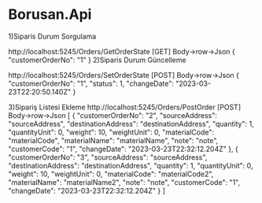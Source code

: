 # Borusan.Api

1)Siparis Durum Sorgulama

http://localhost:5245/Orders/GetOrderState [GET]
Body->row->Json
{
  "customerOrderNo": "1"
}
2)Siparis Durum Güncelleme

http://localhost:5245/Orders/SetOrderState [POST]
Body->row->Json
{
  "customerOrderNo": "1",
  "status": 1,
  "changeDate": "2023-03-23T22:20:50.140Z"
}

3)Sipariş Listesi Ekleme
http://localhost:5245/Orders/PostOrder [POST]
Body->row->Json
[
  {
    "customerOrderNo": "2",
    "sourceAddress": "sourceAddress",
    "destinationAddress": "destinationAddress",
    "quantity": 1,
    "quantityUnit": 0,
    "weight": 10,
    "weightUnit": 0,
    "materialCode": "materialCode",
    "materialName": "materialName",
    "note": "note",
    "customerCode": "1",
    "changeDate": "2023-03-23T22:32:12.204Z"
  },
  {
    "customerOrderNo": "3",
    "sourceAddress": "sourceAddress",
    "destinationAddress": "destinationAddress",
    "quantity": 1,
    "quantityUnit": 0,
    "weight": 10,
    "weightUnit": 0,
    "materialCode": "materialCode2",
    "materialName": "materialName2",
    "note": "note",
    "customerCode": "1",
    "changeDate": "2023-03-23T22:32:12.204Z"
  }
]
